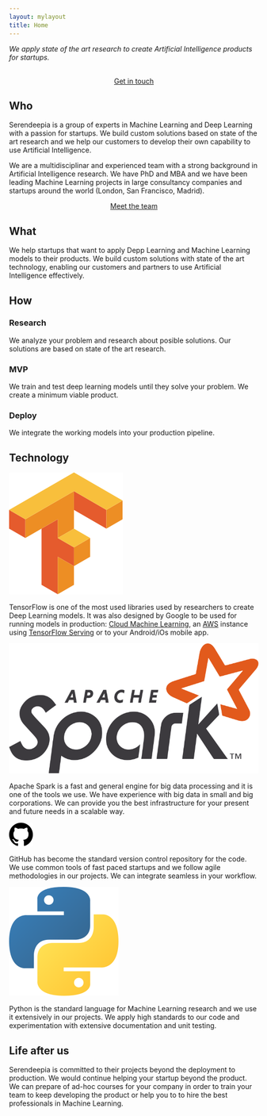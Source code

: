 ```yaml
---
layout: mylayout
title: Home
---
```


<div class="slogan">
    <p>
        <cite>We apply state of the art research to create Artificial Intelligence products for startups.</cite>
    </p>
    <p style="text-align: center">
        <br>
        <a href="/contact.html" type="button" class="btn btn-primary">
            Get in touch
        </a>
    </p>
</div>

## Who

Serendeepia is a group of experts in Machine Learning and Deep Learning with a passion for startups. We build custom solutions based on state of the art research and we help our customers to develop their own capability to use Artificial Intelligence.

We are a multidisciplinar and experienced team with a strong background in Artificial Intelligence research. We have PhD and MBA and we have been leading Machine Learning projects in large consultancy companies and startups around the world (London, San Francisco, Madrid).


<p style="text-align: center">
    <a href="/team.html" type="button" class="btn btn-primary">
        Meet the team
    </a>
</p>

## What

We help startups that want to apply Depp Learning and Machine Learning models to their products. We build custom solutions with state of the art technology, enabling our customers and partners to use Artificial Intelligence effectively. 

## How

<div class="container-fluid-how">
<div class="row"> 

<div class="how_col center-block"> 
<h3>Research</h3><p>
We analyze your problem and research about posible solutions. Our solutions are based on state of the art research.
</p></div>

<div class="how_col center-block"> 
<h3>MVP</h3><p>
We train and test deep learning models until they solve your problem. We create a minimum viable product.
</p></div>

<div class="how_col center-block"> 
<h3>Deploy</h3><p>
We integrate the working models into your production pipeline.
</p></div>

<div style="clear: both;"></div>
</div>
</div>

## Technology

<div class="container-fluid">
<div class="row"> 

<div class="logo_col center-block"> 
<img src="assets/logo_tensorflow.svg" alt="TensorFlow" class="logo">
    
TensorFlow is one of the most used libraries used by researchers to create Deep Learning models. It was also designed by Google to be used for running models in production: <a href="https://cloud.google.com/products/machine-learning/">Cloud Machine Learning</a>, an <a href="https://aws.amazon.com/">AWS</a> instance using <a href="https://www.tensorflow.org/serving/">TensorFlow Serving</a> or to your Android/iOs mobile app.

</div> 

<div class="logo_col center-block"> 
<img src="assets/logo_spark.svg" alt="Spark" class="logo">
    
Apache Spark is a fast and general engine for big data processing and it is one of the tools we use. We have experience with big data in small and big corporations. We can provide you the best infrastructure for your present and future needs in a scalable way.

</div> 

<div class="logo_col center-block"> 
<img src="assets/logo_github.svg" alt="GitHub" class="logo">
    
GitHub has become the standard version control repository for the code. We use common tools of fast paced startups and we follow agile methodologies in our projects. We can integrate seamless in your workflow.
    
</div> 

<div class="logo_col"> 
<img alt="python" src="assets/logo_python.svg" class="logo"> 

Python is the standard language for Machine Learning research and we use it extensively in our projects. We apply high standards to our code and experimentation with extensive documentation and unit testing.

</div>

<div style="clear: both;"></div>
</div>
</div>

## Life after us

Serendeepia is committed to their projects beyond the deployment to production. We would continue helping your startup beyond the product. We can prepare of ad-hoc courses for your company in order to train your team to keep developing the product or help you to to hire the best professionals in Machine Learning.

